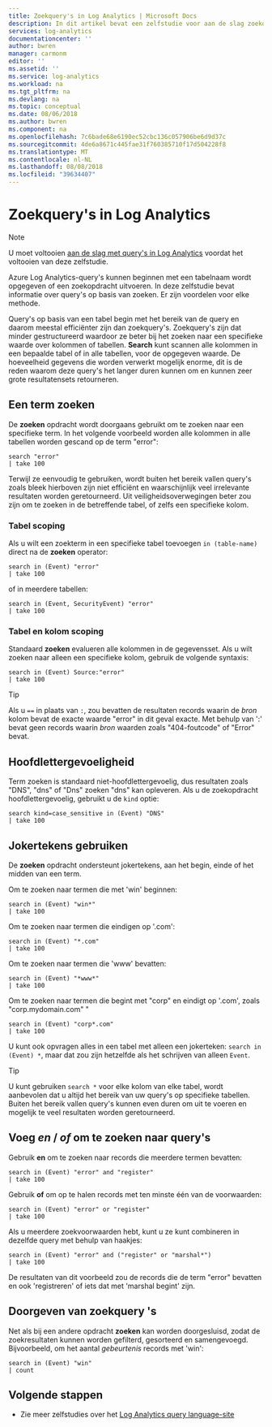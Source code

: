 ```yaml
---
title: Zoekquery's in Log Analytics | Microsoft Docs
description: In dit artikel bevat een zelfstudie voor aan de slag zoekquery's schrijven in Log Analytics.
services: log-analytics
documentationcenter: ''
author: bwren
manager: carmonm
editor: ''
ms.assetid: ''
ms.service: log-analytics
ms.workload: na
ms.tgt_pltfrm: na
ms.devlang: na
ms.topic: conceptual
ms.date: 08/06/2018
ms.author: bwren
ms.component: na
ms.openlocfilehash: 7c6bade68e6190ec52cbc136c057906be6d9d37c
ms.sourcegitcommit: 4de6a8671c445fae31f760385710f17d504228f8
ms.translationtype: MT
ms.contentlocale: nl-NL
ms.lasthandoff: 08/08/2018
ms.locfileid: "39634407"
---
```

# <a name="search-queries-in-log-analytics"></a>Zoekquery's in Log Analytics

> [!NOTE]
> U moet voltooien [aan de slag met query's in Log Analytics](get-started-queries.md) voordat het voltooien van deze zelfstudie.

Azure Log Analytics-query's kunnen beginnen met een tabelnaam wordt opgegeven of een zoekopdracht uitvoeren. In deze zelfstudie bevat informatie over query's op basis van zoeken. Er zijn voordelen voor elke methode.

Query's op basis van een tabel begin met het bereik van de query en daarom meestal efficiënter zijn dan zoekquery's. Zoekquery's zijn dat minder gestructureerd waardoor ze beter bij het zoeken naar een specifieke waarde over kolommen of tabellen. **Search** kunt scannen alle kolommen in een bepaalde tabel of in alle tabellen, voor de opgegeven waarde. De hoeveelheid gegevens die worden verwerkt mogelijk enorme, dit is de reden waarom deze query's het langer duren kunnen om en kunnen zeer grote resultatensets retourneren.

## <a name="search-a-term"></a>Een term zoeken
De **zoeken** opdracht wordt doorgaans gebruikt om te zoeken naar een specifieke term. In het volgende voorbeeld worden alle kolommen in alle tabellen worden gescand op de term "error":

```OQL
search "error"
| take 100
```

Terwijl ze eenvoudig te gebruiken, wordt buiten het bereik vallen query's zoals bleek hierboven zijn niet efficiënt en waarschijnlijk veel irrelevante resultaten worden geretourneerd. Uit veiligheidsoverwegingen beter zou zijn om te zoeken in de betreffende tabel, of zelfs een specifieke kolom.

### <a name="table-scoping"></a>Tabel scoping
Als u wilt een zoekterm in een specifieke tabel toevoegen `in (table-name)` direct na de **zoeken** operator:

```OQL
search in (Event) "error"
| take 100
```

of in meerdere tabellen:
```OQL
search in (Event, SecurityEvent) "error"
| take 100
```

### <a name="table-and-column-scoping"></a>Tabel en kolom scoping
Standaard **zoeken** evalueren alle kolommen in de gegevensset. Als u wilt zoeken naar alleen een specifieke kolom, gebruik de volgende syntaxis:

```OQL
search in (Event) Source:"error"
| take 100
```

> [!TIP]
> Als u `==` in plaats van `:`, zou bevatten de resultaten records waarin de *bron* kolom bevat de exacte waarde "error" in dit geval exacte. Met behulp van ':' bevat geen records waarin *bron* waarden zoals "404-foutcode" of "Error" bevat.

## <a name="case-sensitivity"></a>Hoofdlettergevoeligheid
Term zoeken is standaard niet-hoofdlettergevoelig, dus resultaten zoals "DNS", "dns" of "Dns" zoeken "dns" kan opleveren. Als u de zoekopdracht hoofdlettergevoelig, gebruikt u de `kind` optie:

```OQL
search kind=case_sensitive in (Event) "DNS"
| take 100
```

## <a name="use-wild-cards"></a>Jokertekens gebruiken
De **zoeken** opdracht ondersteunt jokertekens, aan het begin, einde of het midden van een term.

Om te zoeken naar termen die met 'win' beginnen:
```OQL
search in (Event) "win*"
| take 100
```

Om te zoeken naar termen die eindigen op '.com':
```OQL
search in (Event) "*.com"
| take 100
```

Om te zoeken naar termen die 'www' bevatten:
```OQL
search in (Event) "*www*"
| take 100
```

Om te zoeken naar termen die begint met "corp" en eindigt op '.com', zoals "corp.mydomain.com" "

```OQL
search in (Event) "corp*.com"
| take 100
```

U kunt ook opvragen alles in een tabel met alleen een jokerteken: `search in (Event) *`, maar dat zou zijn hetzelfde als het schrijven van alleen `Event`.

> [!TIP]
> U kunt gebruiken `search *` voor elke kolom van elke tabel, wordt aanbevolen dat u altijd het bereik van uw query's op specifieke tabellen. Buiten het bereik vallen query's kunnen even duren om uit te voeren en mogelijk te veel resultaten worden geretourneerd.

## <a name="add-and--or-to-search-queries"></a>Voeg *en* / *of* om te zoeken naar query's
Gebruik **en** om te zoeken naar records die meerdere termen bevatten:

```OQL
search in (Event) "error" and "register"
| take 100
```

Gebruik **of** om op te halen records met ten minste één van de voorwaarden:

```OQL
search in (Event) "error" or "register"
| take 100
```

Als u meerdere zoekvoorwaarden hebt, kunt u ze kunt combineren in dezelfde query met behulp van haakjes:

```OQL
search in (Event) "error" and ("register" or "marshal*")
| take 100
```

De resultaten van dit voorbeeld zou de records die de term "error" bevatten en ook 'registreren' of iets dat met 'marshal begint' zijn.

## <a name="pipe-search-queries"></a>Doorgeven van zoekquery 's
Net als bij een andere opdracht **zoeken** kan worden doorgesluisd, zodat de zoekresultaten kunnen worden gefilterd, gesorteerd en samengevoegd. Bijvoorbeeld, om het aantal *gebeurtenis* records met 'win':

```OQL
search in (Event) "win"
| count
```




## <a name="next-steps"></a>Volgende stappen

- Zie meer zelfstudies over het [Log Analytics query language-site](http://http://docs.loganalytics.io)